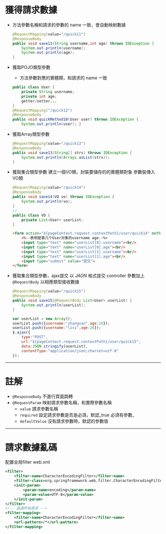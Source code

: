 # 獲得請求數據
- 方法參數名稱和請求的參數的 name 一致，會自動映射數據
	```java
	@RequestMapping(value="/quick11")
	@ResponseBody
	public void save11(String username,int age) throws IOException {
	    System.out.println(username);
	    System.out.println(age);
	}
	```

- 獲取POJO類型參數
	- 方法參數對應的實體類，和請求的 name 一致
	```java
	public class User {
		private String username; 
		private int age; 
		getter/setter...
	}
	@RequestMapping("/quick12")
	@ResponseBody
	public void quickMethod10(User user) throws IOException {
		System.out.println(user); }
	```
	
- 獲取Array類型參數
	```java
	@RequestMapping(value="/quick13")
	@ResponseBody
	public void save13(String[] strs) throws IOException {
	    System.out.println(Arrays.asList(strs));
	}
	```

- 獲取集合類型參數
	建立一個VO類，封裝要儲存的的實體類對象
	參數裝傳入VO類
	```java
	@RequestMapping(value="/quick14")
	@ResponseBody
	public void save14(VO vo) throws IOException {
	    System.out.println(vo);
	}
	//
	public class VO {
    	private List<User> userList;
	}
	```
	```html
	<form action="${pageContext.request.contextPath}/user/quick14" method="post">
   	    <%--表明是第几个User对象的username age--%>
   	    <input type="text" name="userList[0].username"><br/>
   	    <input type="text" name="userList[0].age"><br/>
   	    <input type="text" name="userList[1].username"><br/>
   	    <input type="text" name="userList[1].age"><br/>
   	    <input type="submit" value="提交">
 	</form>
	```
	
- 獲取集合類型參數，ajax提交
	以 _JAON_ 格式提交
	controller 參數加上 `@RequestBody` 以相應類型接收數據
	```java	
	@RequestMapping(value="/quick15")
	@ResponseBody
	public void save15(@RequestBody List<User> userList) {
	    System.out.println(userList);
	}
	```
	
	```js
	var userList = new Array();
	userList.push({username:"zhangsan",age:18});
	userList.push({username:"lisi",age:28});
	$.ajax({
	    type:"POST",
	    url:"${pageContext.request.contextPath}/user/quick15",
	    data:JSON.stringify(userList),
	    contentType:"application/json;charset=utf-8"
	});
	```

---

# 註解
- `@ResponseBody` 不進行頁面跳轉
- `@RequestParam` 映射請求參數名稱，和實際參數名稱
	- `value` 請求參數名稱
	- `required` 設定請求參數是否是必須，默認_true 必須有參數_
	- `defaultValue` 沒有請求參數時，默認的參數值


---
# 請求數據亂碼
配置全局filter
web.xml
```xml
<filter>
	<filter-name>CharacterEncodingFilter</filter-name>
	<filter-class>org.springframework.web.filter.CharacterEncodingFilter</filter-class>
	<init-param>
		<param-name>encoding</param-name>
		<param-value>UTF-8</param-value>
	</init-param>
</filter>
<!-- 過濾所有請求 -->
<filter-mapping>
	<filter-name>CharacterEncodingFilter</filter-name>
	<url-pattern>/*</url-pattern>
</filter-mapping>
```